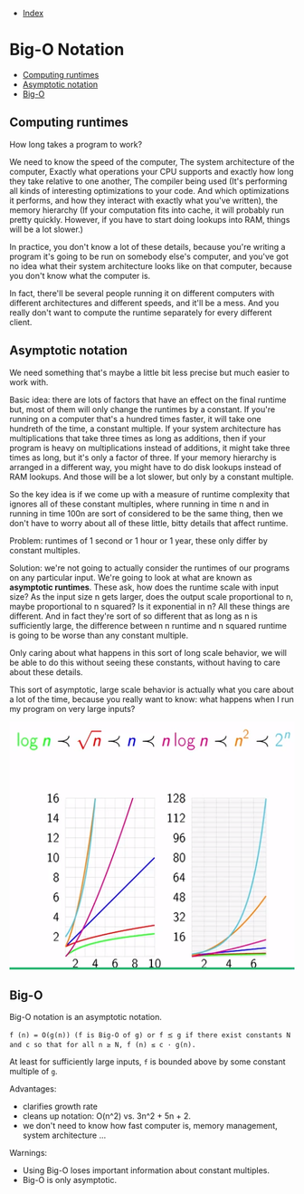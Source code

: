 - [Index](https://github.com/KiraDiShira/AlgorithmsAndDataStructures/blob/master/README.md#table-of-contents)

# Big-O Notation

- [Computing runtimes](#computing-runtimes)
- [Asymptotic notation](#asymptotic-notation)
- [Big-O](#big-o)

## Computing runtimes

How long takes a program to work?

 We need to know the speed of the computer, The system architecture of the computer, Exactly what operations your CPU supports and exactly how long they take relative to one another, The compiler being used (It's performing all kinds of interesting optimizations to your code. And which optimizations it performs, and how they interact with exactly what you've written), the memory hierarchy (If your computation fits into cache, it will probably run pretty quickly. However, if you have to start doing lookups into RAM, things will be a lot slower.)
  
 In practice, you don't know a lot of these details, because you're writing a program it's going to be run on somebody else's computer, and you've got no idea what their system architecture looks like on that computer, because you don't know what the computer is.
 
 In fact, there'll be several people running it on different computers with different architectures and different speeds, and it'll be a mess. And you really don't want to compute the runtime separately for every different client. 

## Asymptotic notation

We need something that's maybe a little bit less precise but much easier to work with.

Basic idea: there are lots of factors that have an effect on the final runtime but, most of them will only change the runtimes by a constant. If you're running on a computer that's a hundred times faster, it will take one hundreth of the time, a constant multiple. If your system architecture has multiplications that take three times as long as additions, then if your program is heavy on multiplications instead of additions, it might take three times as long, but it's only a factor of three. If your memory hierarchy is arranged in a different way, you might have to do disk lookups instead of RAM lookups. And those will be a lot slower, but only by a constant multiple. 

So the key idea is if we come up with a measure of runtime complexity that ignores all of these constant multiples, where running in time n and in running in time 100n are sort of considered to be the same thing, then we don't have to worry about all of these little, bitty details that affect runtime. 

Problem: runtimes of 1 second or 1 hour or 1 year, these only differ by constant multiples.

Solution: we're not going to actually consider the runtimes of our programs on any particular input. We're going to look at what are known as **asymptotic runtimes**. These ask, how does the runtime scale with input size? As the input size n gets larger, does the output scale proportional to n, maybe proportional to n squared? Is it exponential in n? All these things are different. And in fact they're sort of so different that as long as n is sufficiently large, the difference between n runtime and n squared runtime is going to be worse than any constant multiple. 

Only caring about what happens in this sort of long scale behavior, we will be able to do this without seeing these constants, without having to care about these details. 

This sort of asymptotic, large scale behavior is actually what you care about a lot of the time, because you really want to know: what happens when I run my program on very large inputs? 

<img src="https://github.com/KiraDiShira/AlgorithmsAndDataStructures/blob/master/RepoFiles/BigONotation/Images/BigO1.PNG" />

## Big-O

 Big-O notation is an asymptotic notation.
 
`f (n) = O(g(n)) (f is Big-O of g) or f ⪯ g if there exist constants N and c so that for all n ≥ N, f (n) ≤ c · g(n).`

 At least for sufficiently large inputs, `f` is bounded above by some constant multiple of `g`. 

Advantages:
- clarifies growth rate
- cleans up notation: O(n^2) vs. 3n^2 + 5n + 2.
- we don't need to know how fast computer is, memory management, system architecture ...

Warnings:
- Using Big-O loses important information about constant multiples.
- Big-O is only asymptotic.
